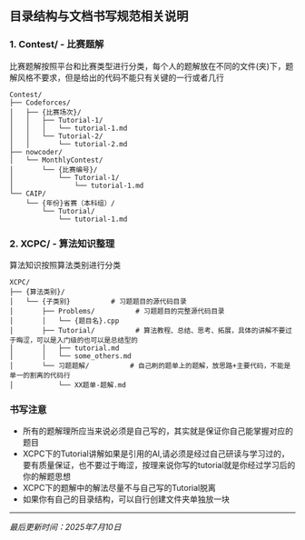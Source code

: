 ## 目录结构与文档书写规范相关说明

### 1. Contest/ - 比赛题解

比赛题解按照平台和比赛类型进行分类，每个人的题解放在不同的文件(夹)下，题解风格不要求，但是给出的代码不能只有关键的一行或者几行

```text
Contest/
├── Codeforces/
│   ├── {比赛场次}/
│   │   ├── Tutorial-1/
│   │   │   └── tutorial-1.md
│   │   └── Tutorial-2/
│   │       └── tutorial-2.md
├── nowcoder/
│   └── MonthlyContest/
│       └── {比赛编号}/
│           └── Tutorial-1/
│               └── tutorial-1.md
└── CAIP/
    └── {年份}省赛（本科组）/
        └── Tutorial/
            └── tutorial-1.md
```

### 2. XCPC/ - 算法知识整理

算法知识按照算法类别进行分类

```text
XCPC/
├── {算法类别}/
│   └── {子类别}          # 习题题目的源代码目录
│       ├── Problems/          # 习题题目的完整源代码目录
│       │   └── {题目名}.cpp    
│       ├── Tutorial/          # 算法教程、总结、思考、拓展，具体的讲解不要过于晦涩，可以是入门级的也可以是总结型的
│       │   ├── tutorial.md
│       │   └── some_others.md
│       └── 习题题解/          # 自己刷的题单上的题解，放思路+主要代码，不能是单一的割离的代码行
│           └── XX题单-题解.md
```
### 书写注意

- 所有的题解理所应当来说必须是自己写的，其实就是保证你自己能掌握对应的题目
- XCPC下的Tutorial讲解如果是引用的AI,请必须是经过自己研读与学习过的，要有质量保证，也不要过于晦涩，按理来说你写的tutorial就是你经过学习后的你的解题思想
- XCPC下的题解中的解法尽量不与自己写的Tutorial脱离
- 如果你有自己的目录结构，可以自行创建文件夹单独放一块
---

*最后更新时间：2025年7月10日*
